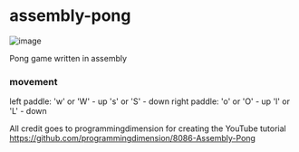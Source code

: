 # assembly-pong
![image](https://github.com/jamesrdoran/assembly-pong/assets/139739768/c702a402-fe15-4bc9-a6de-393b428aea01)

Pong game written in assembly

### movement

left paddle:
  'w' or 'W' - up
  's' or 'S' - down
right paddle:
  'o' or 'O' - up
  'l' or 'L' - down

All credit goes to programmingdimension for creating the YouTube tutorial
https://github.com/programmingdimension/8086-Assembly-Pong
